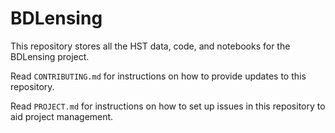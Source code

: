 # BDLensing

This repository stores all the HST data, code, and notebooks for the 
BDLensing project.

Read `CONTRIBUTING.md` for instructions on how to provide updates to this 
repository.

Read `PROJECT.md` for instructions on how to set up issues in this 
repository to aid project management.

